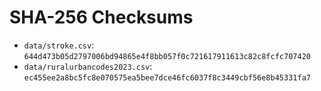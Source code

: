# SHA-256 Checksums

- `data/stroke.csv`: `644d473b05d2797006bd94865e4f8bb057f0c721617911613c82c8fcfc707420`
- `data/ruralurbancodes2023.csv`: `ec455ee2a8bc5fc8e070575ea5bee7dce46fc6037f8c3449cbf56e8b45331fa7`
